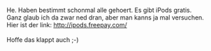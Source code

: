 <html><body><p>He. Haben bestimmt schonmal alle gehoert. Es gibt iPods gratis.<br>
Ganz glaub ich da zwar ned dran, aber man kanns ja mal versuchen.<br>
Hier ist der link: <a href="http://ipods.freepay.com/?r=24292925">http://ipods.freepay.com/</a><br>
<br>
Hoffe das klappt auch ;-)</p></body></html>